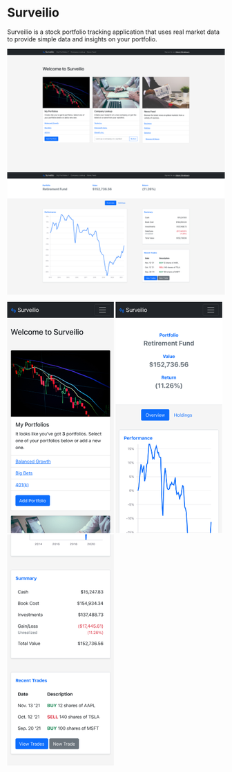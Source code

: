 # Surveilio

Surveilio is a stock portfolio tracking application that uses real market data to provide simple data and insights on your portfolio.

<img src="desktop-preview-1.png" alt="Surevilio Home" width="750"/>
<img src="desktop-preview-2.png" alt="Surevilio Portfolio" width="750"/>

<img src="mobile-preview-1.png" alt="Surevilio Home" width="247"/> <img src="mobile-preview-2.png" alt="Surevilio Portfolio" width="247"/> <img src="mobile-preview-3.png" alt="Surevilio Portfolio" width="247"/>